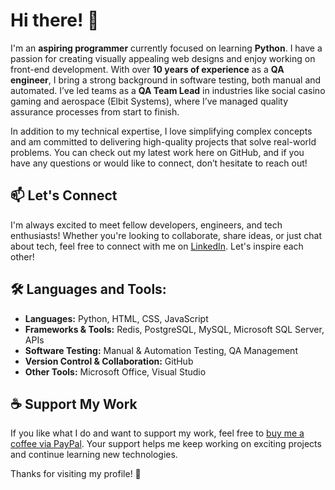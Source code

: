 # Hi there! 👋

I'm an **aspiring programmer** currently focused on learning **Python**. I have a passion for creating visually appealing web designs and enjoy working on front-end development. With over **10 years of experience** as a **QA engineer**, I bring a strong background in software testing, both manual and automated. I’ve led teams as a **QA Team Lead** in industries like social casino gaming and aerospace (Elbit Systems), where I’ve managed quality assurance processes from start to finish.

In addition to my technical expertise, I love simplifying complex concepts and am committed to delivering high-quality projects that solve real-world problems. You can check out my latest work here on GitHub, and if you have any questions or would like to connect, don’t hesitate to reach out!

## 📫 Let's Connect
I'm always excited to meet fellow developers, engineers, and tech enthusiasts! Whether you're looking to collaborate, share ideas, or just chat about tech, feel free to connect with me on [LinkedIn](https://www.linkedin.com/in/maria-lazareva-1234567la/). Let's inspire each other!

## 🛠 Languages and Tools:
- **Languages:** Python, HTML, CSS, JavaScript
- **Frameworks & Tools:** Redis, PostgreSQL, MySQL, Microsoft SQL Server, APIs
- **Software Testing:** Manual & Automation Testing, QA Management
- **Version Control & Collaboration:** GitHub
- **Other Tools:** Microsoft Office, Visual Studio

## ☕ Support My Work
If you like what I do and want to support my work, feel free to [buy me a coffee via PayPal](https://www.paypal.me/marialazar3). Your support helps me keep working on exciting projects and continue learning new technologies.

Thanks for visiting my profile! 🌟
